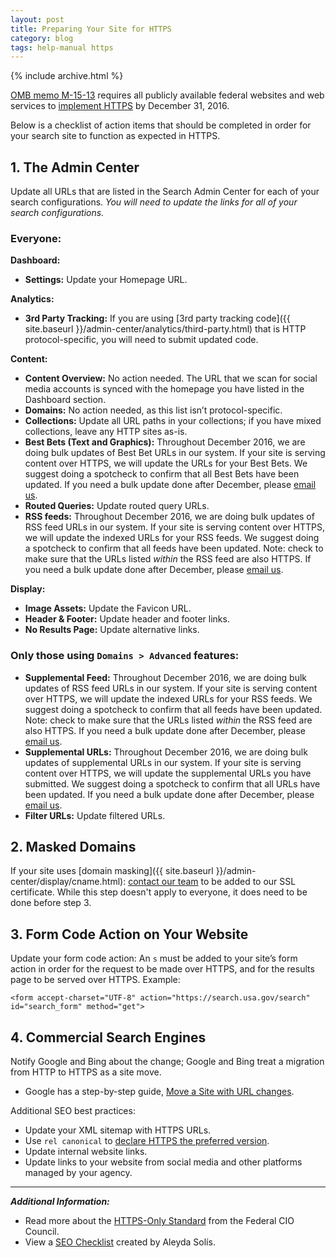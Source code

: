 ```yaml
---
layout: post
title: Preparing Your Site for HTTPS
category: blog
tags: help-manual https
---
```


{% include archive.html %}

[OMB memo M-15-13](https://https.cio.gov/) requires all publicly available federal websites and web services to [implement HTTPS](https://www.digitalgov.gov/2015/07/21/an-introduction-to-https-by-18f-and-digitalgov-university/) by December 31, 2016.

Below is a checklist of action items that should be completed in order for your search site to function as expected in HTTPS.

## 1. The Admin Center

Update all URLs that are listed in the Search Admin Center for each of your search configurations. *You will need to update the links for all of your search configurations.*

### Everyone:

**Dashboard:**

* **Settings:** Update your Homepage URL.

**Analytics:**

* **3rd Party Tracking:** If you are using [3rd party tracking code]({{ site.baseurl }}/admin-center/analytics/third-party.html) that is HTTP protocol-specific, you will need to submit updated code.

**Content:**

* **Content Overview:** No action needed. The URL that we scan for social media accounts is synced with the homepage you have listed in the Dashboard section.
* **Domains:** No action needed, as this list isn’t protocol-specific.
* **Collections:** Update all URL paths in your collections; if you have mixed collections, leave any HTTP sites as-is.
* **Best Bets (Text and Graphics):** Throughout December 2016, we are doing bulk updates of Best Bet URLs in our system. If your site is serving content over HTTPS, we will update the URLs for your Best Bets. We suggest doing a spotcheck to confirm that all Best Bets have been updated. If you need a bulk update done after December, please [email us](mailto:search@gsa.gov).
* **Routed Queries:** Update routed query URLs.
* **RSS feeds:** Throughout December 2016, we are doing bulk updates of RSS feed URLs in our system. If your site is serving content over HTTPS, we will update the indexed URLs for your RSS feeds. We suggest doing a spotcheck to confirm that all feeds have been updated. Note: check to make sure that the URLs listed *within* the RSS feed are also HTTPS. If you need a bulk update done after December, please [email us](mailto:search@gsa.gov).

**Display:**

* **Image Assets:** Update the Favicon URL.
* **Header & Footer:** Update header and footer links.
* **No Results Page:** Update alternative links.


### Only those using `Domains > Advanced` features:

* **Supplemental Feed:** Throughout December 2016, we are doing bulk updates of RSS feed URLs in our system. If your site is serving content over HTTPS, we will update the indexed URLs for your RSS feeds. We suggest doing a spotcheck to confirm that all feeds have been updated. Note: check to make sure that the URLs listed *within* the RSS feed are also HTTPS. If you need a bulk update done after December, please [email us](mailto:search@gsa.gov).
* **Supplemental URLs:** Throughout December 2016, we are doing bulk updates of supplemental URLs in our system. If your site is serving content over HTTPS, we will update the supplemental URLs you have submitted. We suggest doing a spotcheck to confirm that all URLs have been updated. If you need a bulk update done after December, please [email us](mailto:search@gsa.gov).
* **Filter URLs:** Update filtered URLs.


## 2. Masked Domains

If your site uses [domain masking]({{ site.baseurl }}/admin-center/display/cname.html): [contact our team](mailto:search@gsa.gov) to be added to our SSL certificate. While this step doesn't apply to everyone, it does need to be done before step 3.


## 3. Form Code Action on Your Website

Update your form code action: An `s` must be added to your site’s form action in order for the request to be made over HTTPS, and for the results page to be served over HTTPS. Example:

```<form accept-charset="UTF-8" action="https://search.usa.gov/search" id="search_form" method="get">```

## 4. Commercial Search Engines

Notify Google and Bing about the change; Google and Bing treat a migration from HTTP to HTTPS as a site move. 

* Google has a step-by-step guide, [Move a Site with URL changes](https://support.google.com/webmasters/answer/6033049). 
<!-- * For Bing, review [How to Use the Site Move tool](https://www.bing.com/webmaster/help/how-to-use-the-site-move-tool-bb8f5112). -->

Additional SEO best practices:

* Update your XML sitemap with HTTPS URLs.
* Use `rel canonical` to [declare HTTPS the preferred version](https://support.google.com/webmasters/answer/139066?hl=en#https).
* Update internal website links.
* Update links to your website from social media and other platforms managed by your agency.


----

***Additional Information:*** 

* Read more about the [HTTPS-Only Standard](https://https.cio.gov/) from the Federal CIO Council.
* View a [SEO Checklist](https://docs.google.com/spreadsheets/d/1XB26X_wFoBBlQEqecj7HB79hQ7DTLIPo97SS5irwsK8/edit#gid=1975121463)  created by Aleyda Solís.

